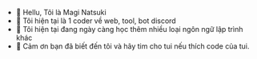- 👋 Hellu, Tôi là Magi Natsuki
- 👀 Tôi hiện tại là 1 coder về web, tool, bot discord
- 🌱 Tôi hiện tại đang ngày càng học thêm nhiều loại ngôn ngữ lập trình khác
- 💞️ Cảm ơn bạn đã biết đến tôi và hãy tim cho tui nếu thích code của tui.
